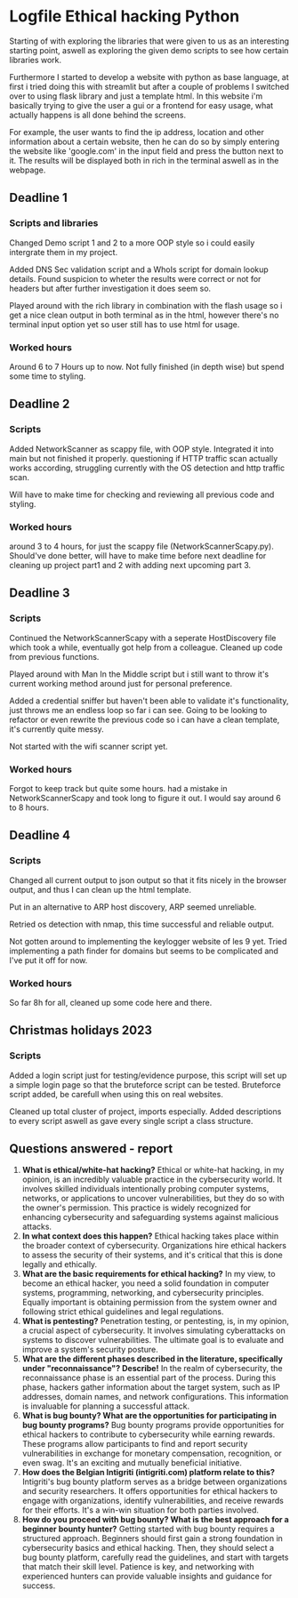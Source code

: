 # Logfile Ethical hacking Python

Starting of with exploring the libraries that were given to us as an interesting starting point, aswell as exploring the given demo scripts to see how certain libraries work.

Furthermore I started to develop a website with python as base language, at first i tried doing this with streamlit but after a couple of problems I switched over to using flask library and just a template html. In this website i'm basically trying to give the user a gui or a frontend for easy usage, what actually happens is all done behind the screens.

For example, the user wants to find the ip address, location and other information about a certain website, then he can do so by simply entering the website like 'google.com' in the input field and press the button next to it. The results will be displayed both in rich in the terminal aswell as in the webpage.

## Deadline 1

### Scripts and libraries

Changed Demo script 1 and 2 to a more OOP style so i could easily intergrate them in my project.

Added DNS Sec validation script and a WhoIs script for domain lookup details. Found suspicion to wheter the results were correct or not for headers but after further investigation it does seem so.

Played around with the rich library in combination with the flash usage so i get a nice clean output in both terminal as in the html, however there's no terminal input option yet so user still has to use html for usage.

### Worked hours

Around 6 to 7 Hours up to now.  Not fully finished (in depth wise) but spend some time to styling.

## Deadline 2

### Scripts

Added NetworkScanner as scappy file, with OOP style. Integrated it into main but not finished it properly. questioning if HTTP traffic scan actually works according, struggling currently with the OS detection and http traffic scan.

Will have to make time for checking and reviewing all previous code and styling.

### Worked hours

around 3 to 4 hours, for just the scappy file (NetworkScannerScapy.py). Should've done better, will have to make time before next deadline for cleaning up project part1 and 2 with adding next upcoming part 3.

## Deadline 3

### Scripts

Continued the NetworkScannerScapy with a seperate HostDiscovery file which took a while, eventually got help from a colleague. Cleaned up code from previous functions.

Played around with Man In the Middle script but i still want to throw it's current working method around just for personal preference.

Added a credential sniffer but haven't been able to validate it's functionality, just throws me an endless loop so far i can see. Going to be looking to refactor or even rewrite the previous code so i can have a clean template, it's currently quite messy.

Not started with the wifi scanner script yet.

### Worked hours

Forgot to keep track but quite some hours. had a mistake in NetworkScannerScapy and took long to figure it out. I would say around 6 to 8 hours.

## Deadline 4

### Scripts

Changed all current output to json output so that it fits nicely in the browser output, and thus I can clean up the html template.

Put in an alternative to ARP host discovery, ARP seemed unreliable.

Retried os detection with nmap, this time successful and reliable output.

Not gotten around to implementing the keylogger website of les 9 yet. Tried implementing a path finder for domains but seems to be complicated and I've put it off for now.

### Worked hours

So far 8h for all, cleaned up some code here and there.

## Christmas holidays 2023

### Scripts

Added a login script just for testing/evidence purpose, this script will set up a simple login page so that the bruteforce script can be tested. Bruteforce script added, be carefull when using this on real websites.

Cleaned up total cluster of project, imports especially. Added descriptions to every script aswell as gave every single script a class structure.

## Questions answered - report

1. **What is ethical/white-hat hacking?**
   Ethical or white-hat hacking, in my opinion, is an incredibly valuable practice in the cybersecurity world. It involves skilled individuals intentionally probing computer systems, networks, or applications to uncover vulnerabilities, but they do so with the owner's permission. This practice is widely recognized for enhancing cybersecurity and safeguarding systems against malicious attacks.
2. **In what context does this happen?**
   Ethical hacking takes place within the broader context of cybersecurity. Organizations hire ethical hackers to assess the security of their systems, and it's critical that this is done legally and ethically.
3. **What are the basic requirements for ethical hacking?**
   In my view, to become an ethical hacker, you need a solid foundation in computer systems, programming, networking, and cybersecurity principles. Equally important is obtaining permission from the system owner and following strict ethical guidelines and legal regulations.
4. **What is pentesting?**
   Penetration testing, or pentesting, is, in my opinion, a crucial aspect of cybersecurity. It involves simulating cyberattacks on systems to discover vulnerabilities. The ultimate goal is to evaluate and improve a system's security posture.
5. **What are the different phases described in the literature, specifically under "reconnaissance"? Describe!**
   In the realm of cybersecurity, the reconnaissance phase is an essential part of the process. During this phase, hackers gather information about the target system, such as IP addresses, domain names, and network configurations. This information is invaluable for planning a successful attack.
6. **What is bug bounty? What are the opportunities for participating in bug bounty programs?**
   Bug bounty programs provide opportunities for ethical hackers to contribute to cybersecurity while earning rewards. These programs allow participants to find and report security vulnerabilities in exchange for monetary compensation, recognition, or even swag. It's an exciting and mutually beneficial initiative.
7. **How does the Belgian Intigriti (intigriti.com) platform relate to this?**
   Intigriti's bug bounty platform serves as a bridge between organizations and security researchers. It offers opportunities for ethical hackers to engage with organizations, identify vulnerabilities, and receive rewards for their efforts. It's a win-win situation for both parties involved.
8. **How do you proceed with bug bounty? What is the best approach for a beginner bounty hunter?**
   Getting started with bug bounty requires a structured approach. Beginners should first gain a strong foundation in cybersecurity basics and ethical hacking. Then, they should select a bug bounty platform, carefully read the guidelines, and start with targets that match their skill level. Patience is key, and networking with experienced hunters can provide valuable insights and guidance for success.
